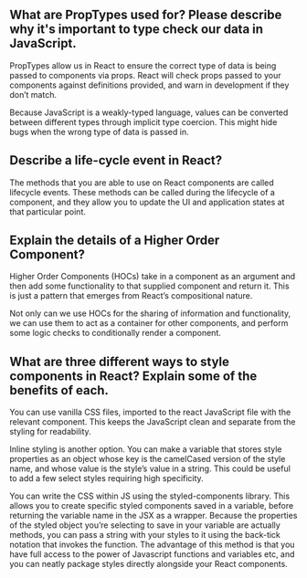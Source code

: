 ## What are PropTypes used for? Please describe why it's important to type check our data in JavaScript.

PropTypes allow us in React to ensure the correct type of data is being passed to components via props. React will check props passed to your components against definitions provided, and warn in development if they don’t match.

Because JavaScript is a weakly-typed language, values can be converted between different types through implicit type coercion. This might hide bugs when the wrong type of data is passed in.

## Describe a life-cycle event in React?

The methods that you are able to use on React components are called lifecycle events. These methods can be called during the lifecycle of a component, and they allow you to update the UI and application states at that particular point.

## Explain the details of a Higher Order Component?

Higher Order Components (HOCs) take in a component as an argument and then add some functionality to that supplied component and return it. This is just a pattern that emerges from React’s compositional nature.

Not only can we use HOCs for the sharing of information and functionality, we can use them to act as a container for other components, and perform some logic checks to conditionally render a component.

## What are three different ways to style components in React? Explain some of the benefits of each.

You can use vanilla CSS files, imported to the react JavaScript file with the relevant component. This keeps the JavaScript clean and separate from the styling for readability.

Inline styling is another option. You can make a variable that stores style properties as an object whose key is the camelCased version of the style name, and whose value is the style’s value in a string. This could be useful to add a few select styles requiring high specificity.

You can write the CSS within JS using the styled-components library. This allows you to create specific styled components saved in a variable, before returning the variable name in the JSX as a wrapper. Because the properties of the styled object you’re selecting to save in your variable are actually methods, you can pass a string with your styles to it using the back-tick notation that invokes the function. The advantage of this method is that you have full access to the power of Javascript functions and variables etc, and you can neatly package styles directly alongside your React components.
